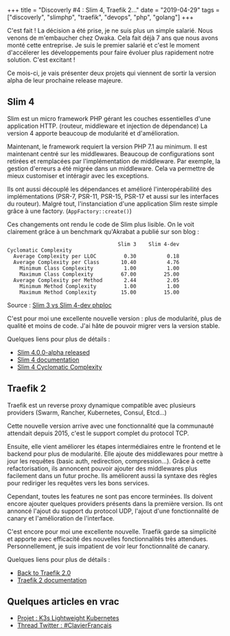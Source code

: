 +++
title = "Discoverly #4 : Slim 4, Traefik 2..."
date = "2019-04-29"
tags = ["discoverly", "slimphp", "traefik", "devops", "php", "golang"]
+++

C'est fait ! La décision a été prise, je ne suis plus un simple salarié. Nous venons de m'embaucher chez Owaka.
Cela fait déjà 7 ans que nous avons monté cette entreprise. Je suis le premier salarié et c'est le moment
d'accélerer les développements pour faire évoluer plus rapidement notre solution. C'est excitant !

Ce mois-ci, je vais présenter deux projets qui viennent de sortir la version alpha de leur prochaine release majeure.

## Slim 4

Slim est un micro framework PHP gérant les couches essentielles d'une application HTTP. (routeur, middleware et injection de dépendance)
La version 4 apporte beaucoup de modularité et d'amélioration.

Maintenant, le framework requiert la version PHP 7.1 au minimum. Il est maintenant centré sur les middlewares. Beaucoup de configurations
sont retirées et remplacées par l'implémentation de middleware. Par exemple, la gestion d'erreurs a été migrée dans un middleware.
Cela va permettre de mieux customiser et intéragir avec les exceptions.

Ils ont aussi découplé les dépendances et amélioré l'interopérabilité des implémentations (PSR-7, PSR-11, PSR-15, PSR-17 et aussi
sur les interfaces du routeur). Malgré tout, l'instanciation d'une application Slim reste simple grâce à une factory. (`AppFactory::create()`)

Ces changements ont rendu le code de Slim plus lisible. On le voit clairement grâce à un benchmark qu'Akrabat a publié sur son blog :
```
                                    Slim 3    Slim 4-dev
Cyclomatic Complexity
  Average Complexity per LLOC         0.30          0.18
  Average Complexity per Class       10.40          4.76
    Minimum Class Complexity          1.00          1.00
    Maximum Class Complexity         67.00         25.00
  Average Complexity per Method       2.44          2.05
    Minimum Method Complexity         1.00          1.00
    Maximum Method Complexity        15.00         15.00

```
Source : [Slim 3 vs Slim 4-dev phploc](https://gist.github.com/akrabat/6b486ecd861105301a194cbf1e360dc4)

C'est pour moi une excellente nouvelle version : plus de modularité, plus de qualité et moins de code. J'ai hâte de pouvoir migrer vers
la version stable.

Quelques liens pour plus de détails :

- [Slim 4.0.0-alpha released](http://www.slimframework.com/2019/04/25/slim-4.0.0-alpha-release.html)
- [Slim 4 documentation](http://dev.slimframework.com/docs/v4/)
- [Slim 4 Cyclomatic Complexity](https://akrabat.com/slim-4-cyclomatic-complexity/)

## Traefik 2

Traefik est un reverse proxy dynamique compatible avec plusieurs providers (Swarm, Rancher, Kubernetes, Consul, Etcd...)

Cette nouvelle version arrive avec une fonctionnalité que la communauté attendait depuis 2015, c'est le support complet du protocol TCP.

Ensuite, elle vient améliorer les étapes intermédiaires entre le frontend et le backend pour plus de modularité. Elle ajoute des middlewares
pour mettre à jour les requêtes (basic auth, redirection, compression...). Grâce à cette refactorisation, ils annoncent pouvoir ajouter
des middlewares plus facilement dans un futur proche. Ils améliorent aussi la syntaxe des règles pour rediriger les requêtes vers les bons services.

Cependant, toutes les features ne sont pas encore terminées. Ils doivent encore ajouter quelques providers présents dans la première version.
Ils ont annoncé l'ajout du support du protocol UDP, l'ajout d'une fonctionnalité de canary et l'amélioration de l'interface.

C'est encore pour moi une excellente nouvelle. Traefik garde sa simplicité et apporte avec efficacité des nouvelles fonctionnalités très attendues.
Personnellement, je suis impatient de voir leur fonctionnalité de canary.

Quelques liens pour plus de détails :

- [Back to Traefik 2.0](https://blog.containo.us/back-to-traefik-2-0-2f9aa17be305)
- [Traefik 2 documentation](https://docs.traefik.io/v2.0/)

## Quelques articles en vrac

- [Projet : K3s Lightweight Kubernetes](https://k3s.io/)
- [Thread Twitter : #ClavierFrançais](https://threadreaderapp.com/thread/1113079690472943617.html)
